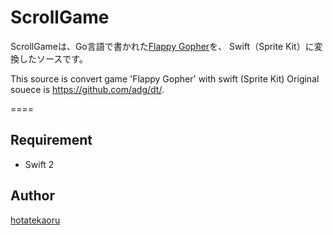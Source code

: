 # ScrollGame

ScrollGameは、Go言語で書かれた[Flappy Gopher](https://github.com/adg/dt/)を、
Swift（Sprite Kit）に変換したソースです。

This source is convert game 'Flappy Gopher' with swift (Sprite Kit)
Original souece is https://github.com/adg/dt/.

====

## Requirement
  * Swift 2

## Author
[hotatekaoru](https://github.com/hotatekaoru)
